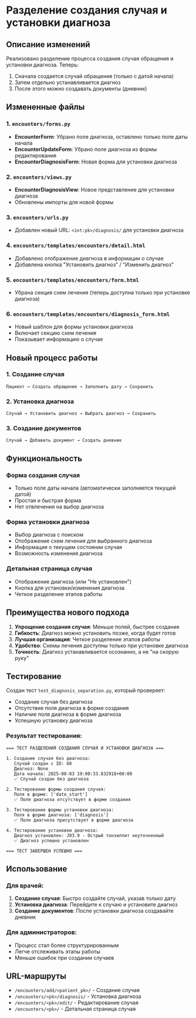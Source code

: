 # Разделение создания случая и установки диагноза

## Описание изменений

Реализовано разделение процесса создания случая обращения и установки диагноза. Теперь:
1. Сначала создается случай обращения (только с датой начала)
2. Затем отдельно устанавливается диагноз
3. После этого можно создавать документы (дневник)

## Измененные файлы

### 1. `encounters/forms.py`
- **EncounterForm**: Убрано поле диагноза, оставлено только поле даты начала
- **EncounterUpdateForm**: Убрано поле диагноза из формы редактирования
- **EncounterDiagnosisForm**: Новая форма для установки диагноза

### 2. `encounters/views.py`
- **EncounterDiagnosisView**: Новое представление для установки диагноза
- Обновлены импорты для новой формы

### 3. `encounters/urls.py`
- Добавлен новый URL: `<int:pk>/diagnosis/` для установки диагноза

### 4. `encounters/templates/encounters/detail.html`
- Добавлено отображение диагноза в информации о случае
- Добавлена кнопка "Установить диагноз" / "Изменить диагноз"

### 5. `encounters/templates/encounters/form.html`
- Убрана секция схем лечения (теперь доступна только при установке диагноза)

### 6. `encounters/templates/encounters/diagnosis_form.html`
- Новый шаблон для формы установки диагноза
- Включает секцию схем лечения
- Показывает информацию о случае

## Новый процесс работы

### 1. Создание случая
```
Пациент → Создать обращение → Заполнить дату → Сохранить
```

### 2. Установка диагноза
```
Случай → Установить диагноз → Выбрать диагноз → Сохранить
```

### 3. Создание документов
```
Случай → Добавить документ → Создать дневник
```

## Функциональность

### Форма создания случая
- Только поле даты начала (автоматически заполняется текущей датой)
- Простая и быстрая форма
- Нет отвлечения на выбор диагноза

### Форма установки диагноза
- Выбор диагноза с поиском
- Отображение схем лечения для выбранного диагноза
- Информация о текущем состоянии случая
- Возможность изменения диагноза

### Детальная страница случая
- Отображение диагноза (или "Не установлен")
- Кнопка для установки/изменения диагноза
- Четкое разделение этапов работы

## Преимущества нового подхода

1. **Упрощение создания случая**: Меньше полей, быстрее создание
2. **Гибкость**: Диагноз можно установить позже, когда будет готов
3. **Лучшая организация**: Четкое разделение этапов работы
4. **Удобство**: Схемы лечения доступны только при установке диагноза
5. **Точность**: Диагноз устанавливается осознанно, а не "на скорую руку"

## Тестирование

Создан тест `test_diagnosis_separation.py`, который проверяет:
- Создание случая без диагноза
- Отсутствие поля диагноза в форме создания
- Наличие поля диагноза в форме диагноза
- Успешную установку диагноза

### Результат тестирования:
```
=== ТЕСТ РАЗДЕЛЕНИЯ СОЗДАНИЯ СЛУЧАЯ И УСТАНОВКИ ДИАГНОЗА ===

1. Создание случая без диагноза:
   Случай создан с ID: 68
   Диагноз: None
   Дата начала: 2025-08-03 19:00:33.832918+00:00
   ✅ Случай создан без диагноза

2. Тестирование формы создания случая:
   Поля в форме: ['date_start']
   ✅ Поле диагноза отсутствует в форме создания

3. Тестирование формы установки диагноза:
   Поля в форме диагноза: ['diagnosis']
   ✅ Поле диагноза присутствует в форме диагноза

4. Тестирование установки диагноза:
   Диагноз установлен: J03.9 - Острый тонзиллит неуточненный
   ✅ Диагноз успешно установлен

=== ТЕСТ ЗАВЕРШЕН УСПЕШНО ===
```

## Использование

### Для врачей:
1. **Создание случая**: Быстро создайте случай, указав только дату
2. **Установка диагноза**: Перейдите к случаю и установите диагноз
3. **Создание документов**: После установки диагноза создавайте дневник

### Для администраторов:
- Процесс стал более структурированным
- Легче отслеживать этапы работы
- Меньше ошибок при создании случаев

## URL-маршруты

- `/encounters/add/<patient_pk>/` - Создание случая
- `/encounters/<pk>/diagnosis/` - Установка диагноза
- `/encounters/<pk>/edit/` - Редактирование случая
- `/encounters/<pk>/` - Детальная страница случая 